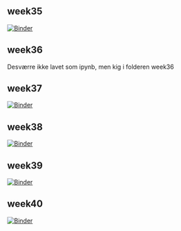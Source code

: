 ## week35
[![Binder](https://mybinder.org/badge_logo.svg)](https://mybinder.org/v2/gh/AlexanderSarson/sem4_python/master?filepath=week35_intro%2F01-Exercise.ipynb)


## week36
Desværre ikke lavet som ipynb, men kig i folderen week36

## week37
[![Binder](https://mybinder.org/badge_logo.svg)](https://mybinder.org/v2/gh/AlexanderSarson/sem4_python/master?filepath=week37_OOP_Excep_Plotting%2Fexercises.ipynb)

## week38
[![Binder](https://mybinder.org/badge_logo.svg)](https://mybinder.org/v2/gh/AlexanderSarson/sem4_python/master?filepath=week38_Numpy%2FExercise1.ipynb)

## week39
[![Binder](https://mybinder.org/badge_logo.svg)](https://mybinder.org/v2/gh/AlexanderSarson/sem4_python/master?filepath=week39_Pandas%2Fex1.ipynb)

## week40
[![Binder](https://mybinder.org/badge_logo.svg)](https://mybinder.org/v2/gh/AlexanderSarson/sem4_python/master?filepath=week40_iterators_requests_concurrency%2Fhandin%2Fex2.ipynb)
